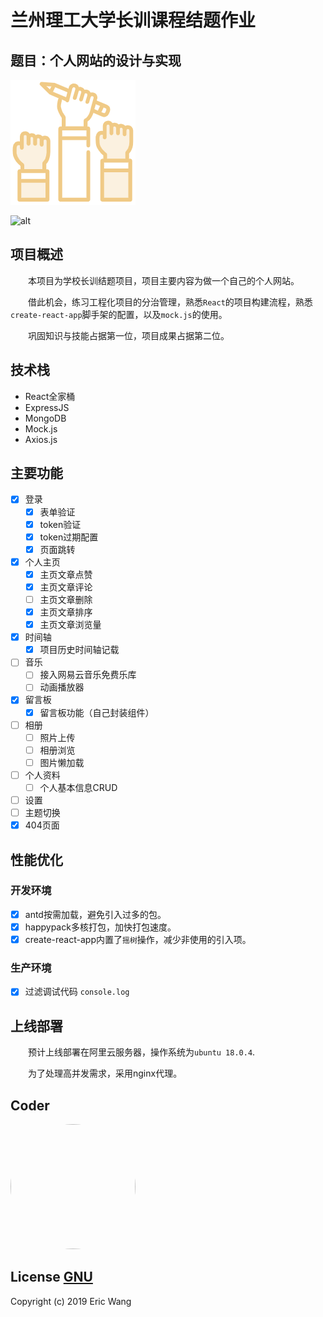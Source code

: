 # 兰州理工大学长训课程结题作业

## 题目：个人网站的设计与实现

![alt](./public/logo192.png)

![alt](https://user-images.githubusercontent.com/39019913/66810488-ef781000-ef61-11e9-9534-4d44a56f29bc.gif)

## 项目概述

&emsp;&emsp;本项目为学校长训结题项目，项目主要内容为做一个自己的个人网站。

&emsp;&emsp;借此机会，练习工程化项目的分治管理，熟悉`React`的项目构建流程，熟悉`create-react-app`脚手架的配置，以及`mock.js`的使用。

&emsp;&emsp;巩固知识与技能占据第一位，项目成果占据第二位。

## 技术栈

- React全家桶
- ExpressJS
- MongoDB
- Mock.js
- Axios.js

## 主要功能

- [x] 登录
  - [x] 表单验证
  - [x] token验证
  - [x] token过期配置
  - [x] 页面跳转
    
- [x] 个人主页
  - [x] 主页文章点赞
  - [x] 主页文章评论
  - [ ] 主页文章删除
  - [x] 主页文章排序
  - [x] 主页文章浏览量
- [x] 时间轴
  - [x] 项目历史时间轴记载
- [ ] 音乐
  - [ ] 接入网易云音乐免费乐库
  - [ ] 动画播放器
- [x] 留言板
  - [x] 留言板功能（自己封装组件）
- [ ] 相册
  - [ ] 照片上传
  - [ ] 相册浏览
  - [ ] 图片懒加载
- [ ] 个人资料
  - [ ] 个人基本信息CRUD
- [ ] 设置
- [ ] 主题切换
- [x] 404页面

## 性能优化

### 开发环境
- [x] antd按需加载，避免引入过多的包。
- [x] happypack多核打包，加快打包速度。
- [x] create-react-app内置了`摇树`操作，减少非使用的引入项。

### 生产环境
- [x] 过滤调试代码 `console.log`


## 上线部署

&emsp;&emsp;预计上线部署在阿里云服务器，操作系统为`ubuntu 18.0.4`.

&emsp;&emsp;为了处理高并发需求，采用nginx代理。

## Coder

<img width="200" height="200" src="https://avatars2.githubusercontent.com/u/39019913?s=460&v=4"  style="border-radius: 50%"/>

## License [GNU](https://github.com/bigbigDreamer/PersonalWebSite/blob/master/LICENSE)

Copyright (c) 2019 Eric Wang




